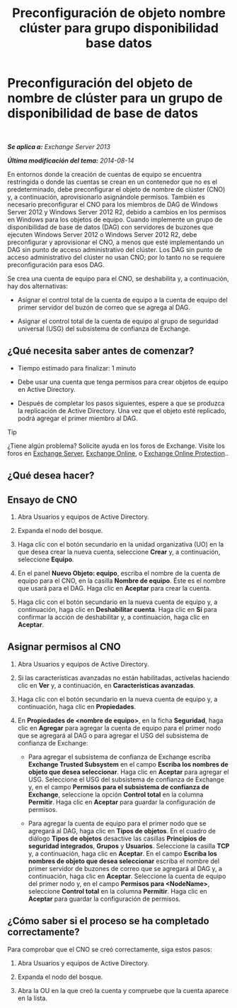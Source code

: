 ﻿---
title: 'Preconfiguración de objeto nombre clúster para grupo disponibilidad base datos'
TOCTitle: Preconfiguración del objeto de nombre de clúster para un grupo de disponibilidad de base de datos
ms:assetid: 51ebf2f6-8a02-44ef-a489-ca361cb0f63a
ms:mtpsurl: https://technet.microsoft.com/es-es/library/Ff367878(v=EXCHG.150)
ms:contentKeyID: 48268123
ms.date: 04/23/2018
mtps_version: v=EXCHG.150
ms.translationtype: HT
---

# Preconfiguración del objeto de nombre de clúster para un grupo de disponibilidad de base de datos

 

_**Se aplica a:** Exchange Server 2013_

_**Última modificación del tema:** 2014-08-14_

En entornos donde la creación de cuentas de equipo se encuentra restringida o donde las cuentas se crean en un contenedor que no es el predeterminado, debe preconfigurar el objeto de nombre de clúster (CNO) y, a continuación, aprovisionarlo asignándole permisos. También es necesario preconfigurar el CNO para los miembros de DAG de Windows Server 2012 y Windows Server 2012 R2, debido a cambios en los permisos en Windows para los objetos de equipo. Cuando implemente un grupo de disponibilidad de base de datos (DAG) con servidores de buzones que ejecuten Windows Server 2012 o Windows Server 2012 R2, debe preconfigurar y aprovisionar el CNO, a menos que esté implementando un DAG sin punto de acceso administrativo del clúster. Los DAG sin punto de acceso administrativo del clúster no usan CNO; por lo tanto no se requiere preconfiguración para esos DAG.

Se crea una cuenta de equipo para el CNO, se deshabilita y, a continuación, hay dos alternativas:

  - Asignar el control total de la cuenta de equipo a la cuenta de equipo del primer servidor del buzón de correo que se agrega al DAG.

  - Asignar el control total de la cuenta de equipo al grupo de seguridad universal (USG) del subsistema de confianza de Exchange.

## ¿Qué necesita saber antes de comenzar?

  - Tiempo estimado para finalizar: 1 minuto

  - Debe usar una cuenta que tenga permisos para crear objetos de equipo en Active Directory.

  - Después de completar los pasos siguientes, espere a que se produzca la replicación de Active Directory. Una vez que el objeto esté replicado, podrá agregar el primer miembro al DAG.


> [!TIP]
> ¿Tiene algún problema? Solicite ayuda en los foros de Exchange. Visite los foros en <A href="https://go.microsoft.com/fwlink/p/?linkid=60612">Exchange Server</A>, <A href="https://go.microsoft.com/fwlink/p/?linkid=267542">Exchange Online</A>, o <A href="https://go.microsoft.com/fwlink/p/?linkid=285351">Exchange Online Protection</A>..



## ¿Qué desea hacer?

## Ensayo de CNO

1.  Abra Usuarios y equipos de Active Directory.

2.  Expanda el nodo del bosque.

3.  Haga clic con el botón secundario en la unidad organizativa (UO) en la que desea crear la nueva cuenta, seleccione **Crear** y, a continuación, seleccione **Equipo**.

4.  En el panel **Nuevo Objeto: equipo**, escriba el nombre de la cuenta de equipo para el CNO, en la casilla **Nombre de equipo**. Éste es el nombre que usará para el DAG. Haga clic en **Aceptar** para crear la cuenta.

5.  Haga clic con el botón secundario en la nueva cuenta de equipo y, a continuación, haga clic en **Deshabilitar cuenta**. Haga clic en **Sí** para confirmar la acción de deshabilitar y, a continuación, haga clic en **Aceptar**.

## Asignar permisos al CNO

1.  Abra Usuarios y equipos de Active Directory.

2.  Si las características avanzadas no están habilitadas, actívelas haciendo clic en **Ver** y, a continuación, en **Características avanzadas**.

3.  Haga clic con el botón secundario en la nueva cuenta de equipo y, a continuación, haga clic en **Propiedades**.

4.  En **Propiedades de \<nombre de equipo\>**, en la ficha **Seguridad**, haga clic en **Agregar** para agregar la cuenta de equipo para el primer nodo que se agregará al DAG o para agregar el USG del subsistema de confianza de Exchange:
    
      - Para agregar el subsistema de confianza de Exchange escriba **Exchange Trusted Subsystem** en el campo **Escriba los nombres de objeto que desea seleccionar**. Haga clic en **Aceptar** para agregar el USG. Seleccione el USG del subsistema de confianza de Exchange y, en el campo **Permisos para el subsistema de confianza de Exchange**, seleccione la opción **Control total** en la columna **Permitir**. Haga clic en **Aceptar** para guardar la configuración de permisos.
    
      - Para agregar la cuenta de equipo para el primer nodo que se agregará al DAG, haga clic en **Tipos de objetos**. En el cuadro de diálogo **Tipos de objetos** desactive las casillas **Principios de seguridad integrados**, **Grupos** y **Usuarios**. Seleccione la casilla **TCP** y, a continuación, haga clic en **Aceptar**. En el campo **Escriba los nombres de objeto que desea seleccionar** escriba el nombre del primer servidor de buzones de correo que se agregará al DAG y, a continuación, haga clic en **Aceptar**. Seleccione la cuenta de equipo del primer nodo y, en el campo **Permisos para \<NodeName\>**, seleccione **Control total** en la columna **Permitir**. Haga clic en **Aceptar** para guardar la configuración de permisos.

## ¿Cómo saber si el proceso se ha completado correctamente?

Para comprobar que el CNO se creó correctamente, siga estos pasos:

1.  Abra Usuarios y equipos de Active Directory.

2.  Expanda el nodo del bosque.

3.  Abra la OU en la que creó la cuenta y compruebe que la cuenta aparece en la lista.

